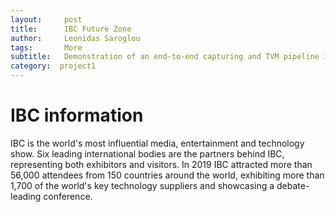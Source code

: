 ```yaml
---
layout:     post
title:      IBC Future Zone
author:     Leonidas Saroglou
tags: 		More
subtitle:  	Demonstration of an end-to-end capturing and TVM pipeline in IBC
category:  project1
---
```

<!-- Start Writing Below in Markdown -->

# IBC information
IBC is the world's most influential media, entertainment and technology show. Six leading international bodies are the partners behind IBC, representing both exhibitors and visitors.
In 2019 IBC attracted more than 56,000 attendees from 150 countries around the world, exhibiting more than 1,700 of the world's key technology suppliers and showcasing a debate-leading conference.


